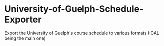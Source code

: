 University-of-Guelph-Schedule-Exporter
======================================

Export the University of Guelph's course schedule to various formats (ICAL being the main one)
